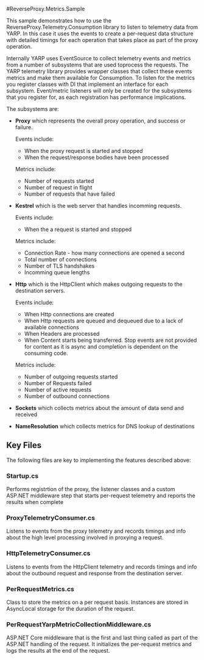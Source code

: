 #ReverseProxy.Metrics.Sample

This sample demonstrates how to use the ReverseProxy.Telemetry.Consumption library to listen to telemetry data from YARP. In this case it uses the events to create a per-request data structure with detailed timings for each operation that takes place as part of the proxy operation.

Internally YARP uses EventSource to collect telemetry events and metrics from a number of subsystems that are used toprocess the requests. The YARP telemetry library provides wrapper classes that collect these events metrics and make them available for Consumption. To listen for the metrics you register classes with DI that implement an interface for each subsystem. Event/metric listeners will only be created for the subsystems that you register for, as each registration has performance implications.

The subsystems are:
- **Proxy** which represents the overall proxy operation, and success or failure. 

  Events include:
    - When the proxy request is started and stopped
    - When the request/response bodies have been processed

  Metrics include:
    - Number of requests started
    - Number of request in flight
    - Number of requests that have failed
- **Kestrel** which is the web server that handles incomming requests. 

  Events include:
    - When the a request is started and stopped
    
  Metrics include:
    - Connection Rate - how many connections are opened a second
    - Total number of connections
    - Number of TLS handshakes
    - Incomming queue lengths

- **Http** which is the HttpClient which makes outgoing requests to the destination servers. 

  Events include:
    - When Http connections are created
    - When Http requests are queued and dequeued due to a lack of available connections
    - When Headers are processed
    - When Content starts being transferred. Stop events are not provided for content as it is async and completion is dependent on the consuming code.

  Metrics include:
    - Number of outgoing requests started
    - Number of Requests failed
    - Number of active requests
    - Number of outbound connections

- **Sockets** which collects metrics about the amount of data send and received
- **NameResolution** which collects metrics for DNS lookup of destinations

## Key Files

The following files are key to implementing the features described above:

### Startup.cs

Performs registrtion of the proxy, the listener classes and a custom ASP.NET middleware step that starts per-request telemetry and reports the results when complete

### ProxyTelemetryConsumer.cs

Listens to events from the proxy telemetry and records timings and info about the high level processing involved in proxying a request.

### HttpTelemetryConsumer.cs

Listens to events from the HttpClient telemetry and records timings and info about the outbound request and response from the destination server.

### PerRequestMetrics.cs

Class to store the metrics on a per request basis. Instances are stored in AsyncLocal storage for the duration of the request. 

### PerRequestYarpMetricCollectionMiddleware.cs

ASP.NET Core middleware that is the first and last thing called as part of the ASP.NET handling of the request. It initializes the per-request metrics and logs the results at the end of the request.